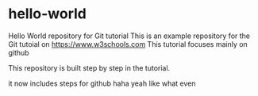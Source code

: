 # hello-world
Hello World repository for Git tutorial
This is an example repository for the Git tutoial on https://www.w3schools.com
This tutorial focuses mainly on github

This repository is built step by step in the tutorial.

it now includes steps for github haha yeah
like what even
